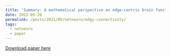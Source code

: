 ```yaml
---
title: 'Summary: A mathematical perspective on edge-centric brain functional connectivity'
date: 2022-05-20
permalink: /posts/2021/05/netneuro/edgy-connectivity/
tags:
  - netneuro
  - paper
---
```



[Download paper here](http://zahramor.github.io/files/Novelli2022.pdf) 
